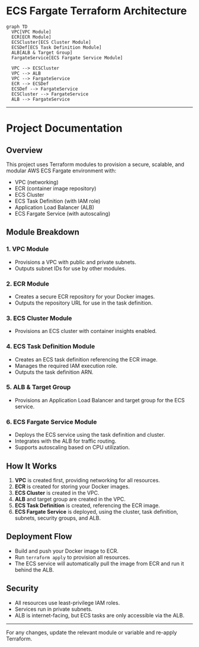 # ECS Fargate Terraform Architecture

```mermaid
graph TD
  VPC[VPC Module]
  ECR[ECR Module]
  ECSCluster[ECS Cluster Module]
  ECSDef[ECS Task Definition Module]
  ALB[ALB & Target Group]
  FargateService[ECS Fargate Service Module]

  VPC --> ECSCluster
  VPC --> ALB
  VPC --> FargateService
  ECR --> ECSDef
  ECSDef --> FargateService
  ECSCluster --> FargateService
  ALB --> FargateService
```

---

# Project Documentation

## Overview
This project uses Terraform modules to provision a secure, scalable, and modular AWS ECS Fargate environment with:
- VPC (networking)
- ECR (container image repository)
- ECS Cluster
- ECS Task Definition (with IAM role)
- Application Load Balancer (ALB)
- ECS Fargate Service (with autoscaling)

## Module Breakdown

### 1. VPC Module
- Provisions a VPC with public and private subnets.
- Outputs subnet IDs for use by other modules.

### 2. ECR Module
- Creates a secure ECR repository for your Docker images.
- Outputs the repository URL for use in the task definition.

### 3. ECS Cluster Module
- Provisions an ECS cluster with container insights enabled.

### 4. ECS Task Definition Module
- Creates an ECS task definition referencing the ECR image.
- Manages the required IAM execution role.
- Outputs the task definition ARN.

### 5. ALB & Target Group
- Provisions an Application Load Balancer and target group for the ECS service.

### 6. ECS Fargate Service Module
- Deploys the ECS service using the task definition and cluster.
- Integrates with the ALB for traffic routing.
- Supports autoscaling based on CPU utilization.

## How It Works
1. **VPC** is created first, providing networking for all resources.
2. **ECR** is created for storing your Docker images.
3. **ECS Cluster** is created in the VPC.
4. **ALB** and target group are created in the VPC.
5. **ECS Task Definition** is created, referencing the ECR image.
6. **ECS Fargate Service** is deployed, using the cluster, task definition, subnets, security groups, and ALB.

## Deployment Flow
- Build and push your Docker image to ECR.
- Run `terraform apply` to provision all resources.
- The ECS service will automatically pull the image from ECR and run it behind the ALB.

## Security
- All resources use least-privilege IAM roles.
- Services run in private subnets.
- ALB is internet-facing, but ECS tasks are only accessible via the ALB.

---

For any changes, update the relevant module or variable and re-apply Terraform.
